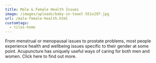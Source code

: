```yaml
---
title: Male & Female Health Issues
image: /images/uploads/baby-in-towel-551x297.jpg
url: /male-female-health.html
customtags:
  - tiles-home
---
```

From menstrual or menopausal issues to prostate problems, most people experience health and wellbeing issues specific to their gender at some point. Acupuncture has uniquely useful ways of caring for both men and women. Click here to find out more.